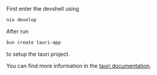 First enter the devshell using 

```sh
nix develop
```

After run

```sh
bun create tauri-app
```

to setup the tauri project.

You can find more information in the [tauri documentation](https://tauri.app/start/create-project/).

